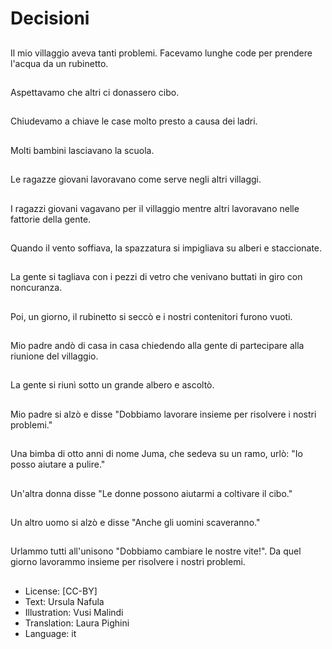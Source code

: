 # Decisioni

##
Il mio villaggio aveva tanti problemi. Facevamo lunghe code per prendere l'acqua da un rubinetto.

##
Aspettavamo che altri ci donassero cibo.

##
Chiudevamo a chiave le case molto presto a causa dei ladri.

##
Molti bambini lasciavano la scuola.

##
Le ragazze giovani lavoravano come serve negli altri villaggi.

##
I ragazzi giovani vagavano per il villaggio mentre altri lavoravano nelle fattorie della gente.

##
Quando il vento soffiava, la spazzatura si impigliava su alberi e staccionate.

##
La gente si tagliava con i pezzi di vetro che venivano buttati in giro con noncuranza.

##
Poi, un giorno, il rubinetto si seccò e i nostri contenitori furono vuoti.

##
Mio padre andò di casa in casa chiedendo alla gente di partecipare alla riunione del villaggio.

##
La gente si riunì sotto un grande albero e ascoltò.

##
Mio padre si alzò e disse "Dobbiamo lavorare insieme per risolvere i nostri  problemi."

##
Una bimba di otto anni di nome Juma, che sedeva su un ramo, urlò: "Io posso aiutare a pulire."

##
Un'altra donna disse "Le donne possono aiutarmi a coltivare il cibo."

##
Un altro uomo si alzò e disse "Anche gli uomini scaveranno."

##
Urlammo tutti all'unisono "Dobbiamo cambiare le nostre vite!". Da quel giorno lavorammo insieme per risolvere i nostri problemi.

##
* License: [CC-BY]
* Text: Ursula Nafula
* Illustration: Vusi Malindi
* Translation: Laura Pighini
* Language: it
